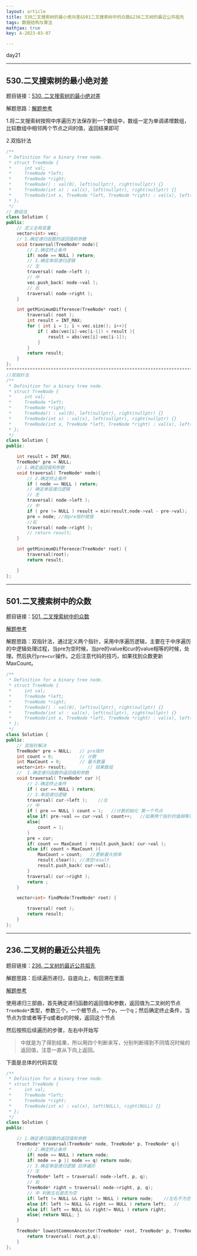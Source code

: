 ```yaml
---
layout: article
title: 530二叉搜索树的最小绝对差&501二叉搜索树中的众数&236二叉树的最近公共祖先
tags: 数据结构与算法
mathjax: true
key: A-2023-03-07

---
```


day21

<!--more-->

***

## 530.二叉搜索树的最小绝对差

题目链接：[530. 二叉搜索树的最小绝对差](https://leetcode.cn/problems/minimum-absolute-difference-in-bst/)

解题思路：[解题参考](https://programmercarl.com/0530.%E4%BA%8C%E5%8F%89%E6%90%9C%E7%B4%A2%E6%A0%91%E7%9A%84%E6%9C%80%E5%B0%8F%E7%BB%9D%E5%AF%B9%E5%B7%AE.html)

1.将二叉搜索树按照中序遍历方法保存到一个数组中，数组一定为单调递增数组，比较数组中相邻两个节点之间的值，返回结果即可

2.双指针法

```c++
/**
 * Definition for a binary tree node.
 * struct TreeNode {
 *     int val;
 *     TreeNode *left;
 *     TreeNode *right;
 *     TreeNode() : val(0), left(nullptr), right(nullptr) {}
 *     TreeNode(int x) : val(x), left(nullptr), right(nullptr) {}
 *     TreeNode(int x, TreeNode *left, TreeNode *right) : val(x), left(left), right(right) {}
 * };
 */
// 数组法
class Solution {
public:
    // 定义全局变量
    vector<int> vec;
    // 1.确定递归函数的返回值和参数
    void traversal(TreeNode* node){
        // 2.确定终止条件
        if( node == NULL ) return;
        // 3.确定单层递归逻辑
        // 左
        traversal( node->left );
        // 中
        vec.push_back( node->val );
        // 右
        traversal( node->right );
    }

    int getMinimumDifference(TreeNode* root) {
        traversal( root );
        int result = INT_MAX;
        for ( int i = 1; i < vec.size(); i++){
            if ( abs(vec[i]-vec[i-1]) < result ){
                result = abs(vec[i]-vec[i-1]);
            }
        }
        return result;
    }
};
*****************************************************************************************
//双指针法
/**
 * Definition for a binary tree node.
 * struct TreeNode {
 *     int val;
 *     TreeNode *left;
 *     TreeNode *right;
 *     TreeNode() : val(0), left(nullptr), right(nullptr) {}
 *     TreeNode(int x) : val(x), left(nullptr), right(nullptr) {}
 *     TreeNode(int x, TreeNode *left, TreeNode *right) : val(x), left(left), right(right) {}
 * };
 */
class Solution {
public:

    int result = INT_MAX;
    TreeNode* pre = NULL;
    // 1.确定返回值和参数
    void traversal( TreeNode* node){
        // 2.确定终止条件
        if ( node == NULL ) return;
        // 确定单层递归逻辑
        // 左
        traversal( node->left );
        // 中
        if ( pre != NULL ) result = min(result,node->val - pre->val);
        pre = node; //给pre指针赋值
        //右
        traversal( node->right );
        // return result;
    }

    int getMinimumDifference(TreeNode* root) {
        traversal(root);
        return result;

    }
};
```

***

## 501.二叉搜索树中的众数

题目链接：[501. 二叉搜索树中的众数](https://leetcode.cn/problems/find-mode-in-binary-search-tree/)

[解题参考](https://programmercarl.com/0501.%E4%BA%8C%E5%8F%89%E6%90%9C%E7%B4%A2%E6%A0%91%E4%B8%AD%E7%9A%84%E4%BC%97%E6%95%B0.html)

解题思路：双指针法，通过定义两个指针，采用中序遍历逻辑，主要在于中序遍历的中逻辑处理过程，当pre为空时候，当pre的value和cur的value相等的时候，处理。然后执行`pre=cur`操作。之后注意代码的技巧，如果找到众数更新MaxCount。

```c++
/**
 * Definition for a binary tree node.
 * struct TreeNode {
 *     int val;
 *     TreeNode *left;
 *     TreeNode *right;
 *     TreeNode() : val(0), left(nullptr), right(nullptr) {}
 *     TreeNode(int x) : val(x), left(nullptr), right(nullptr) {}
 *     TreeNode(int x, TreeNode *left, TreeNode *right) : val(x), left(left), right(right) {}
 * };
 */
class Solution {
public:
    // 双指针解决
    TreeNode* pre = NULL;   // pre指针
    int count = 0;          // 计数
    int MaxCount = 0;       // 最大数量
    vector<int> result;        // 结果数组
    //  1.确定递归函数的返回值和参数
    void traversal( TreeNode* cur ){
        // 2.确定终止条件
        if ( cur == NULL ) return;
        // 3.单层递归逻辑
        traversal( cur->left );    //左
        // 中
        if ( pre == NULL ) count = 1;   //计数初始化 第一个节点
        else if( pre->val == cur->val ) count++;   //如果两个指针的值相等计数加1
        else{
            count = 1;  
        }
        pre = cur;
        if( count == MaxCount ) result.push_back( cur->val );
        else if( count > MaxCount ){
            MaxCount = count;   //更新最大频率
            result.clear(); //清空result
            result.push_back( cur->val);
        }
        traversal( cur->right );
        return ;
    }

    vector<int> findMode(TreeNode* root) {

        traversal( root );
        return result;
    }
};
```

***

## 236.二叉树的最近公共祖先

题目链接：[236. 二叉树的最近公共祖先](https://leetcode.cn/problems/lowest-common-ancestor-of-a-binary-tree/)

解题思路：后续遍历递归，自底向上，有回溯在里面

[解题参考](https://programmercarl.com/0236.%E4%BA%8C%E5%8F%89%E6%A0%91%E7%9A%84%E6%9C%80%E8%BF%91%E5%85%AC%E5%85%B1%E7%A5%96%E5%85%88.html)

使用递归三部曲，首先确定递归函数的返回值和参数，返回值为二叉树的节点`TreeNode*`类型，参数三个，一个根节点，一个p，一个q；然后确定终止条件，当节点为空或者等于q或者p的时候，返回这个节点

然后按照后续遍历的步骤，左右中开始写

> 中就是为了得到结果，所以用四个判断来写，分别判断得到不同情况时候的返回值，注意一直从下向上返回。

下面是总体的代码实现

```c++
/**
 * Definition for a binary tree node.
 * struct TreeNode {
 *     int val;
 *     TreeNode *left;
 *     TreeNode *right;
 *     TreeNode(int x) : val(x), left(NULL), right(NULL) {}
 * };
 */
class Solution {
public:

    // 1.确定递归函数的返回值和参数
    TreeNode* traversal(TreeNode* node, TreeNode* p, TreeNode* q){
        // 2.确定终止条件
        if( node == NULL ) return node;
        if( node == p || node == q) return node;
        // 3.确定单层递归逻辑 后序遍历
        // 左
        TreeNode* left = traversal( node->left, p, q);
        // 右
        TreeNode* right = traversal( node->right, p, q);
        // 中 判断左右是否为空
        if( left != NULL && right != NULL ) return node;    //左右不为空都向上返回root
        else if( left != NULL && right == NULL ) return left;   //
        else if( left == NULL && right!= NULL ) return right;
        else{ return NULL; }
    }

    TreeNode* lowestCommonAncestor(TreeNode* root, TreeNode* p, TreeNode* q) {
        return traversal( root,p,q);
    }
};
```



